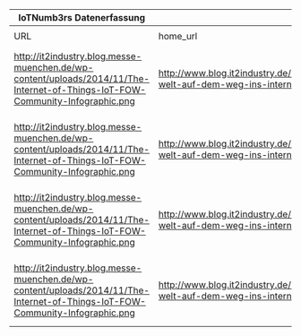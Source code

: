 |IoTNumb3rs Datenerfassung|||||||||||
| ---- | ---- | ---- | ---- | ---- | ---- | ---- | ---- | ---- | ---- | ---- |
||||||||||||
|URL|home_url|filename|device_class|device_count|market_class|market_volume|prognosis_year|publication_year|authorship_class|Dropbox folder|
|http://it2industry.blog.messe-muenchen.de/wp-content/uploads/2014/11/The-Internet-of-Things-IoT-FOW-Community-Infographic.png|http://www.blog.it2industry.de/2014/11/10/vernetzte-welt-auf-dem-weg-ins-internet-of-things/|file3_The-Internet-of-Things-IoT-FOW-Community-Infographic.png|Generic IoT(from Gartner)|26000000000|||2020|2014|blogger|JinlinHolic/20181123-0000|
|http://it2industry.blog.messe-muenchen.de/wp-content/uploads/2014/11/The-Internet-of-Things-IoT-FOW-Community-Infographic.png|http://www.blog.it2industry.de/2014/11/10/vernetzte-welt-auf-dem-weg-ins-internet-of-things/|file3_The-Internet-of-Things-IoT-FOW-Community-Infographic.png|Generic IoT(from Cisco)|50000000000|size|1.44E+13|2020|2014|blogger||
|http://it2industry.blog.messe-muenchen.de/wp-content/uploads/2014/11/The-Internet-of-Things-IoT-FOW-Community-Infographic.png|http://www.blog.it2industry.de/2014/11/10/vernetzte-welt-auf-dem-weg-ins-internet-of-things/|file3_The-Internet-of-Things-IoT-FOW-Community-Infographic.png|Generic IoT(from Intel)|2E+11|||2020|2014|blogger||
|http://it2industry.blog.messe-muenchen.de/wp-content/uploads/2014/11/The-Internet-of-Things-IoT-FOW-Community-Infographic.png|http://www.blog.it2industry.de/2014/11/10/vernetzte-welt-auf-dem-weg-ins-internet-of-things/|file3_The-Internet-of-Things-IoT-FOW-Community-Infographic.png|Generic IoT(from IDC)|2.12E+11|size|8.9E+12|2020|2014|blogger||

